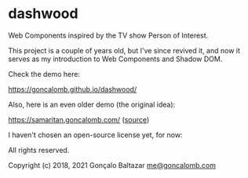 # dashwood

Web Components inspired by the TV show Person of Interest.

This project is a couple of years old, but I've since revived it,
and now it serves as my introduction to Web Components and Shadow DOM.

Check the demo here:

https://goncalomb.github.io/dashwood/

Also, here is an even older demo (the original idea):

https://samaritan.goncalomb.com/ ([source](https://github.com/goncalomb/Samaritan))

I haven't chosen an open-source license yet, for now:

All rights reserved.

Copyright (c) 2018, 2021 Gonçalo Baltazar <me@goncalomb.com>
